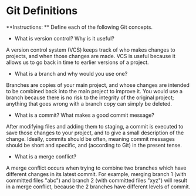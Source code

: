 # **Git Definitions**

**Instructions: ** Define each of the following Git concepts.

* What is version control?  Why is it useful?

A version control system (VCS) keeps track of who makes changes to projects, and when those changes are made. VCS is useful because it allows us to go back in time to earlier versions of a project.
* What is a branch and why would you use one?

Branches are copies of your main project, and whose changes are intended to be combined back into the main project to improve it. You would use a branch because there is no risk to the integrity of the original project; anything that goes wrong with a branch copy can simply be deleted.
* What is a commit? What makes a good commit message?

After modifying files and adding them to staging, a commit is executed to save those changes to your project, and to give a small description of the change. Ideally, commits should be often, meaning commit messages should be short and specific, and (according to Git) in the present tense.
* What is a merge conflict?

A merge conflict occurs when trying to combine two branches which have different changes in its latest commit. For example, merging branch 1 (with committed files "abc") and branch 2 (with committed files "xyz") will result in a merge conflict, because the 2 branches have different levels of commit.

